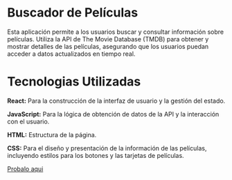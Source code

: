 # Buscador de Películas

Esta aplicación permite a los usuarios buscar y consultar información sobre películas. Utiliza la API de The Movie Database (TMDB) para obtener y mostrar detalles de las películas, asegurando que los usuarios puedan acceder a datos actualizados en tiempo real.

# Tecnologias Utilizadas

**React:** Para la construcción de la interfaz de usuario y la gestión del estado.

**JavaScript:** Para la lógica de obtención de datos de la API y la interacción con el usuario.

**HTML:** Estructura de la página.

**CSS:** Para el diseño y presentación de la información de las películas, incluyendo estilos para los botones y las tarjetas de películas.


[Probalo aqui](https://buscador-peliculas-react-naw.netlify.app/)
